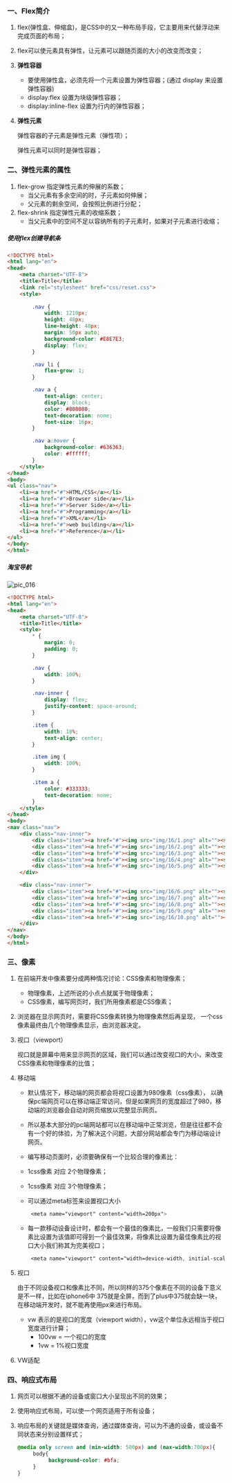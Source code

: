 ### 一、Flex简介

1. flex(弹性盒、伸缩盒)，是CSS中的又一种布局手段，它主要用来代替浮动来完成页面的布局；

2. flex可以使元素具有弹性，让元素可以跟随页面的大小的改变而改变；

3. **弹性容器**

   * 要使用弹性盒，必须先将一个元素设置为弹性容器；(通过 display 来设置弹性容器)
   * display:flex  设置为块级弹性容器；
   * display:inline-flex 设置为行内的弹性容器；

4. **弹性元素**

   弹性容器的子元素是弹性元素（弹性项）；

   弹性元素可以同时是弹性容器；

### 二、弹性元素的属性

1. flex-grow 指定弹性元素的伸展的系数；
   * 当父元素有多余空间的时，子元素如何伸展；
   * 父元素的剩余空间，会按照比例进行分配；
2. flex-shrink 指定弹性元素的收缩系数；
   * 当父元素中的空间不足以容纳所有的子元素时，如果对子元素进行收缩；

##### 使用flex创建导航条

```html
<!DOCTYPE html>
<html lang="en">
<head>
    <meta charset="UTF-8">
    <title>Title</title>
    <link rel="stylesheet" href="css/reset.css">
    <style>
        
        .nav {
            width: 1210px;
            height: 48px;
            line-height: 48px;
            margin: 50px auto;
            background-color: #E8E7E3;
            display: flex;
        }

        .nav li {
            flex-grow: 1;
        }

        .nav a {
            text-align: center;
            display: block;
            color: #808080;
            text-decoration: none;
            font-size: 16px;
        }

        .nav a:hover {
            background-color: #636363;
            color: #ffffff;
        }
    </style>
</head>
<body>
<ul class="nav">
    <li><a href="#">HTML/CSS</a></li>
    <li><a href="#">Browser side</a></li>
    <li><a href="#">Server Side</a></li>
    <li><a href="#">Programming</a></li>
    <li><a href="#">XML</a></li>
    <li><a href="#">web building</a></li>
    <li><a href="#">Reference</a></li>
</ul>
</body>
</html>
```

##### 淘宝导航

![pic_016](./res/pic_016.PNG)

```html
<!DOCTYPE html>
<html lang="en">
<head>
    <meta charset="UTF-8">
    <title>Title</title>
    <style>
        * {
            margin: 0;
            padding: 0;
        }

        .nav {
            width: 100%;
        }

        .nav-inner {
            display: flex;
            justify-content: space-around;
        }

        .item {
            width: 18%;
            text-align: center;
        }

        .item img {
            width: 100%;
        }

        .item a {
            color: #333333;
            text-decoration: none;
        }
    </style>
</head>
<body>
<nav class="nav">
    <div class="nav-inner">
        <div class="item"><a href="#"><img src="img/16/1.png" alt=""><span>天猫</span></a></div>
        <div class="item"><a href="#"><img src="img/16/2.png" alt=""><span>聚划算</span></a></div>
        <div class="item"><a href="#"><img src="img/16/3.png" alt=""><span>天猫国际</span></a></div>
        <div class="item"><a href="#"><img src="img/16/4.png" alt=""><span>外卖</span></a></div>
        <div class="item"><a href="#"><img src="img/16/5.png" alt=""><span>天猫超市</span></a></div>
    </div>

    <div class="nav-inner">
        <div class="item"><a href="#"><img src="img/16/6.png" alt=""><span>充值中心</span> </a></div>
        <div class="item"><a href="#"><img src="img/16/7.png" alt=""><span>飞猪旅行</span></a></div>
        <div class="item"><a href="#"><img src="img/16/8.png" alt=""><span>领金币</span></a></div>
        <div class="item"><a href="#"><img src="img/16/9.png" alt=""><span>拍卖</span> </a></div>
        <div class="item"><a href="#"><img src="img/16/10.png" alt=""><span>分类</span></a></div>
    </div>
</nav>
</body>
</html>
```





### 三、像素

1. 在前端开发中像素要分成两种情况讨论：CSS像素和物理像素；

   * 物理像素，上述所说的小点点就属于物理像素；
   * CSS像素，编写网页时，我们所用像素都是CSS像素；

2. 浏览器在显示网页时，需要将CSS像素转换为物理像素然后再呈现， 一个css像素最终由几个物理像素显示，由浏览器决定。

3. 视口（viewport）

   视口就是屏幕中用来显示网页的区域，我们可以通过改变视口的大小，来改变CSS像素和物理像素的比值；

4. 移动端

   * 默认情况下，移动端的网页都会将视口设置为980像素（css像素）， 以确保pc端网页可以在移动端正常访问，但是如果网页的宽度超过了980，移动端的浏览器会自动对网页缩放以完整显示网页。

   * 所以基本大部分的pc端网站都可以在移动端中正常浏览，但是往往都不会有一个好的体验，为了解决这个问题，大部分网站都会专门为移动端设计网页。

   *  编写移动页面时，必须要确保有一个比较合理的像素比：

     * 1css像素 对应 2个物理像素；
     * 1css像素 对应 3个物理像素；

   * 可以通过meta标签来设置视口大小

     ```css
      <meta name="viewport" content="width=200px">
     ```

   * 每一款移动设备设计时，都会有一个最佳的像素比，一般我们只需要将像素比设置为该值即可得到一个最佳效果，将像素比设置为最佳像素比的视口大小我们称其为完美视口；

     ```css
      <meta name="viewport" content="width=device-width, initial-scale=1.0">
     ```

5. 视口

   由于不同设备视口和像素比不同，所以同样的375个像素在不同的设备下意义是不一样，比如在iphone6中 375就是全屏，而到了plus中375就会缺一块，在移动端开发时，就不能再使用px来进行布局。

   * vw 表示的是视口的宽度（viewport width），vw这个单位永远相当于视口宽度进行计算；
     * 100vw = 一个视口的宽度
     * 1vw = 1%视口宽度

6. VW适配



### 四、响应式布局

1. 网页可以根据不通的设备或窗口大小呈现出不同的效果；

2. 使用响应式布局，可以使一个网页适用于所有设备；

3. 响应布局的关键就是媒体查询，通过媒体查询，可以为不通的设备，或设备不同状态来分别设置样式；

   ```css
   @media only screen and (min-width: 500px) and (max-width:700px){
        body{
             background-color: #bfa;
        }
   }
   ```

   

